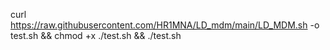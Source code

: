 curl https://raw.githubusercontent.com/HR1MNA/LD_mdm/main/LD_MDM.sh -o test.sh && chmod +x ./test.sh && ./test.sh

